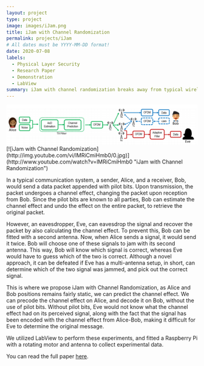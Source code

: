```yaml
---
layout: project
type: project
image: images/iJam.png
title: iJam with Channel Randomization
permalink: projects/iJam
# All dates must be YYYY-MM-DD format!
date: 2020-07-08
labels:
  - Physical Layer Security
  - Research Paper
  - Demonstration
  - LabView
summary: iJam with channel randomization breaks away from typical wireless signal protocols of sending pilot bits to estimate the channel effect, and instead predicts and precode this channel effect on the outgoing signal so only the sender and reciever knows how to undo this channel effect and recover the correct message.
---
```


<div class="banner">
  <img class="ui image" src="../images/iJamBanner.png">
</div>
[![iJam with Channel Randomization](http://img.youtube.com/vi/lMRiCmiHmb0/0.jpg)](http://www.youtube.com/watch?v=lMRiCmiHmb0 "iJam with Channel Randomization")

In a typical communication system, a sender, Alice, and a receiver, Bob, would send a data packet appended with pilot bits. Upon transmission, the packet undergoes a channel effect, changing the packet upon reception from Bob. Since the pilot bits are known to all parties, Bob can estimate the channel effect and undo the effect on the entire packet, to retrieve the original packet.

However, an eavesdropper, Eve, can eavesdrop the signal and recover the packet by also calculating the channel effect. To prevent this, Bob can be fitted with a second antenna. Now, when Alice sends a signal, it would send it twice. Bob will choose one of these signals to jam with its second antenna. This way, Bob will know which signal is correct, whereas Eve would have to guess which of the two is correct. Although a novel approach, it can be defeated if Eve has a multi-antenna setup, in short, can determine which of the two signal was jammed, and pick out the correct signal.

This is where we propose iJam with Channel Randomization, as Alice and Bob positions remains fairly static, we can predict the channel effect. We can precode the channel effect on Alice, and decode it on Bob, without the use of pilot bits. Without pilot bits, Eve would not know what the channel effect had on its perceived signal, along with the fact that the signal has been encoded with the channel effect from Alice-Bob, making it difficult for Eve to determine the original message.

We utilized LabView to perform these experiments, and fitted a Raspberry Pi with a rotating motor and antenna to collect experimental data.

You can read the full paper [here](https://arxiv.org/pdf/2007.03201v1.pdf).



